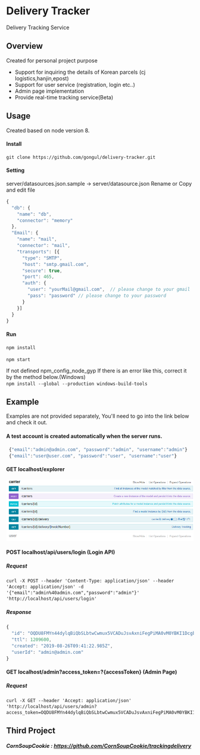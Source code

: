 # Delivery Tracker
Delivery Tracking Service

## Overview
Created for personal project purpose 

  * Support for inquiring the details of Korean parcels (cj logistics,hanjin,epost)
  * Support for user service (registration, login etc..)
  * Admin page implementation
  * Provide real-time tracking service(Beta)

## Usage
Created based on node version 8.

#### Install 
```
git clone https://github.com/gongul/delivery-tracker.git
```

#### Setting
server/datasources.json.sample -> server/datasource.json Rename or Copy and edit file  

```javascript
{
  "db": {
    "name": "db",
    "connector": "memory"
  },
  "Email": {
    "name": "mail",
    "connector": "mail",
    "transports": [{
      "type": "SMTP",
      "host": "smtp.gmail.com",
      "secure": true,
      "port": 465,
      "auth": {
        "user": "yourMail@gmail.com",  // please change to your gmail
        "pass": "password" // please change to your password 
      }
    }]
  }
}
```


#### Run
```
npm install

npm start 
```

If not defined npm_config_node_gyp If there is an error like this, correct it by the method below.(Windows)<br/>
`npm install --global --production windows-build-tools`


## Example
Examples are not provided separately, You'll need to go into the link below and check it out.

#### A test account is created automatically when the server runs.
```javascript
 {"email":"admin@admin.com", "password":"admin", "username":"admin"}
 {"email":"user@user.com", "password":"user", "username":"user"}
```

####  GET localhost/explorer
![example](./example.PNG)


#### POST localhost/api/users/login (Login API)
##### Request 
```
curl -X POST --header 'Content-Type: application/json' --header 'Accept: application/json' -d '{"email":"admin%40admin.com","password":"admin"}' 'http://localhost/api/users/login'
```
##### Response
```javascript
{
  "id": "OQDU8FMYn44dylqBiQbSLbtwCwmux5VCADuJsvAxniFegPiMA0vM0YBKI1Dcgb58",
  "ttl": 1209600,
  "created": "2019-08-26T09:41:22.985Z",
  "userId": "admin@admin.com"
}
```

#### GET localhost/admin?access_token=?{accessToken} (Admin Page)
##### Request 
```
curl -X GET --header 'Accept: application/json' 'http://localhost/api/users/admin?access_token=OQDU8FMYn44dylqBiQbSLbtwCwmux5VCADuJsvAxniFegPiMA0vM0YBKI1Dcgb58'
```



## Third Project 
##### CornSoupCookie : https://github.com/CornSoupCookie/trackingdelivery
